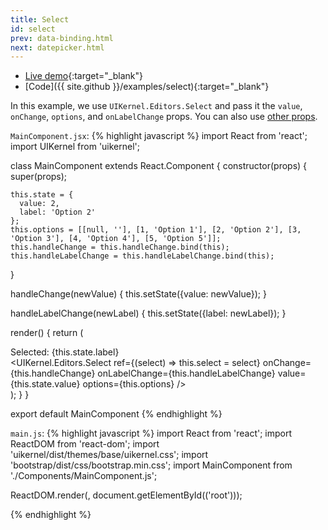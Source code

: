 ```yaml
---
title: Select
id: select
prev: data-binding.html
next: datepicker.html
---
```


* [Live demo](/examples/select/){:target="_blank"}
* [Code]({{ site.github }}/examples/select){:target="_blank"}

In this example, we use `UIKernel.Editors.Select` and pass it the `value`, `onChange`, `options`,
and `onLabelChange` props. You can also use [other props](editors.html#Select).

`MainComponent.jsx`:
{% highlight javascript %}
import React from 'react';
import UIKernel from 'uikernel';

class MainComponent extends React.Component {
  constructor(props) {
    super(props);

    this.state = {
      value: 2,
      label: 'Option 2'
    };
    this.options = [[null, ''], [1, 'Option 1'], [2, 'Option 2'], [3, 'Option 3'], [4, 'Option 4'], [5, 'Option 5']];
    this.handleChange = this.handleChange.bind(this);
    this.handleLabelChange = this.handleLabelChange.bind(this);
  }

  handleChange(newValue) {
    this.setState({value: newValue});
  }

  handleLabelChange(newLabel) {
    this.setState({label: newLabel});
  }

  render() {
    return (
      <div className="container">
        <span>Selected: {this.state.label}</span>
        <br />
        <UIKernel.Editors.Select
          ref={(select) => this.select = select}
          onChange={this.handleChange}
          onLabelChange={this.handleLabelChange}
          value={this.state.value}
          options={this.options}
        />
      </div>
    );
  }
}

export default MainComponent
{% endhighlight %}

`main.js`:
{% highlight javascript %}
import React from 'react';
import ReactDOM from 'react-dom';
import 'uikernel/dist/themes/base/uikernel.css';
import 'bootstrap/dist/css/bootstrap.min.css';
import MainComponent from './Components/MainComponent.js';

ReactDOM.render(<MainComponent/>, document.getElementById(('root')));

{% endhighlight %}



